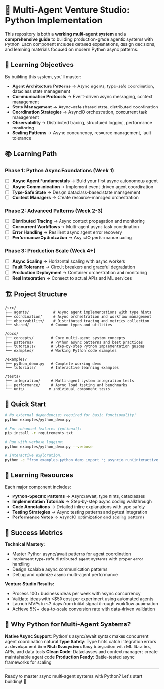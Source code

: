 # 🤖 Multi-Agent Venture Studio: Python Implementation

This repository is both a **working multi-agent system** and a **comprehensive guide** to building production-grade agentic systems with Python. Each component includes detailed explanations, design decisions, and learning materials focused on modern Python async patterns.

## 🎯 Learning Objectives

By building this system, you'll master:
- **Agent Architecture Patterns** → Async agents, type-safe coordination, dataclass state management
- **Communication Protocols** → Event-driven async messaging, context management
- **State Management** → Async-safe shared state, distributed coordination
- **Coordination Strategies** → AsyncIO orchestration, concurrent task management
- **Observability** → Distributed tracing, structured logging, performance monitoring
- **Scaling Patterns** → Async concurrency, resource management, fault tolerance

## 📚 Learning Path

### Phase 1: Python Async Foundations (Week 1)
- [ ] **Async Agent Fundamentals** → Build your first async autonomous agent
- [ ] **Async Communication** → Implement event-driven agent coordination
- [ ] **Type-Safe State** → Design dataclass-based state management
- [ ] **Context Managers** → Create resource-managed orchestration

### Phase 2: Advanced Patterns (Week 2-3)
- [ ] **Distributed Tracing** → Async context propagation and monitoring
- [ ] **Concurrent Workflows** → Multi-agent async task coordination
- [ ] **Error Handling** → Resilient async agent error recovery
- [ ] **Performance Optimization** → AsyncIO performance tuning

### Phase 3: Production Scale (Week 4+)
- [ ] **Async Scaling** → Horizontal scaling with async workers
- [ ] **Fault Tolerance** → Circuit breakers and graceful degradation
- [ ] **Production Deployment** → Container orchestration and monitoring
- [ ] **Real Integration** → Connect to actual APIs and ML services

## 🏗️ Project Structure

```
/src/
├── agents/           # Async agent implementations with type hints
├── coordination/     # Async orchestration and workflow management
├── observability/    # Distributed tracing and metrics collection
└── shared/          # Common types and utilities

/docs/
├── concepts/        # Core multi-agent system concepts
├── patterns/        # Python async patterns and best practices
├── tutorials/       # Step-by-step Python implementation guides
└── examples/        # Working Python code examples

/examples/
├── python_demo.py   # Complete working demo
└── tutorials/       # Interactive learning examples

/tests/
├── integration/     # Multi-agent system integration tests
├── performance/     # Async load testing and benchmarks
└── unit/           # Individual component tests
```

## 🚀 Quick Start

```bash
# No external dependencies required for basic functionality!
python examples/python_demo.py

# For enhanced features (optional):
pip install -r requirements.txt

# Run with verbose logging:
python examples/python_demo.py --verbose

# Interactive exploration:
python -c "from examples.python_demo import *; asyncio.run(interactive_demo())"
```

## 📖 Learning Resources

Each major component includes:
- **Python-Specific Patterns** → Async/await, type hints, dataclasses
- **Implementation Tutorials** → Step-by-step async coding walkthrough
- **Code Annotations** → Detailed inline explanations with type safety
- **Testing Strategies** → Async testing patterns and pytest integration
- **Performance Notes** → AsyncIO optimization and scaling patterns

## 🎯 Success Metrics

**Technical Mastery:**
- Master Python async/await patterns for agent coordination
- Implement type-safe distributed agent systems with proper error handling
- Design scalable async communication patterns
- Debug and optimize async multi-agent performance

**Venture Studio Results:**
- Process 100+ business ideas per week with async concurrency
- Validate ideas with <$50 cost per experiment using automated agents
- Launch MVPs in <7 days from initial signal through workflow automation
- Achieve 5%+ idea-to-scale conversion rate with data-driven validation

## 🐍 Why Python for Multi-Agent Systems?

**Native Async Support**: Python's async/await syntax makes concurrent agent coordination natural
**Type Safety**: Type hints catch integration errors at development time
**Rich Ecosystem**: Easy integration with ML libraries, APIs, and data tools
**Clean Code**: Dataclasses and context managers create maintainable agent code
**Production Ready**: Battle-tested async frameworks for scaling

---

Ready to master async multi-agent systems with Python? Let's start building! 🚀